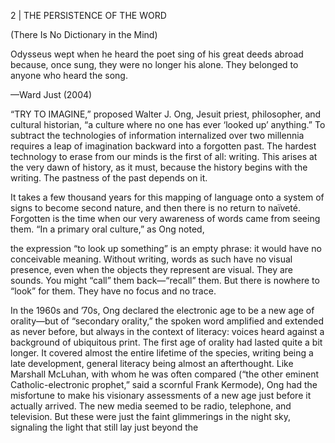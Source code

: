 <p>2 | THE PERSISTENCE OF THE WORD</p>
<p>(There Is No Dictionary in the Mind)</p>
<p>Odysseus wept when he heard the poet sing of his great deeds abroad because, once sung, they were no longer his alone. They belonged to anyone who heard the song.</p>
<p>—Ward Just (2004)</p>
<p>“TRY TO IMAGINE,” proposed Walter J. Ong, Jesuit priest, philosopher, and cultural historian, “a culture where no one has ever ‘looked up’ anything.” To subtract the technologies of information internalized over two millennia requires a leap of imagination backward into a forgotten past. The hardest technology to erase from our minds is the first of all: writing. This arises at the very dawn of history, as it must, because the history begins with the writing. The pastness of the past depends on it.</p>
<p>It takes a few thousand years for this mapping of language onto a system of signs to become second nature, and then there is no return to naïveté. Forgotten is the time when our very awareness of words came from seeing them. “In a primary oral culture,” as Ong noted,</p>
<p>the expression “to look up something” is an empty phrase: it would have no conceivable meaning. Without writing, words as such have no visual presence, even when the objects they represent are visual. They are sounds. You might “call” them back—“recall” them. But there is nowhere to “look” for them. They have no focus and no trace.</p>
<p>In the 1960s and ’70s, Ong declared the electronic age to be a new age of orality—but of “secondary orality,” the spoken word amplified and extended as never before, but always in the context of literacy: voices heard against a background of ubiquitous print. The first age of orality had lasted quite a bit longer. It covered almost the entire lifetime of the species, writing being a late development, general literacy being almost an afterthought. Like Marshall McLuhan, with whom he was often compared (“the other eminent Catholic-electronic prophet,” said a scornful Frank Kermode), Ong had the misfortune to make his visionary assessments of a new age just before it actually arrived. The new media seemed to be radio, telephone, and television. But these were just the faint glimmerings in the night sky, signaling the light that still lay just beyond the</p>
